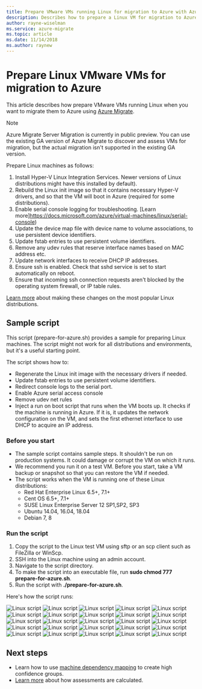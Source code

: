 ```yaml
---
title: Prepare VMware VMs running Linux for migration to Azure with Azure Migrate Server Migration | Microsoft Docs
description: Describes how to prepare a Linux VM for migration to Azure with Azure Migrate Server Migration
author: rayne-wiselman
ms.service: azure-migrate
ms.topic: article
ms.date: 11/14/2018
ms.author: raynew
---
```




# Prepare Linux VMware VMs for migration to Azure 

This article describes how prepare VMware VMs running Linux when you want to migrate them to Azure using [Azure Migrate](migrate-overview.md). 

> [!NOTE]
> Azure Migrate Server Migration is currently in public preview. You can use the existing GA version of Azure Migrate to discover and assess VMs for migration, but the actual migration isn't supported in the existing GA version.

Prepare Linux machines as follows:

1. Install Hyper-V Linux Integration Services. Newer versions of Linux distributions might have this installed by default).
2. Rebuild the Linux init image so that it contains necessary Hyper-V drivers, and so that the VM will boot in Azure (required for some distributions).
3. Enable serial console logging for troubleshooting. [Learn more]https://docs.microsoft.com/azure/virtual-machines/linux/serial-console)
4. Update the device map file with device name to volume associations, to use persistent device identifiers.
5. Update fstab entries to use persistent volume identifiers.
6. Remove any udev rules that reserve interface names based on MAC address etc.
7. Update network interfaces to receive DHCP IP addresses.
8. Ensure ssh is enabled. Check that sshd service is set to start automatically on reboot.
9. Ensure that incoming ssh connection requests aren't blocked by the operating system firewall, or IP table rules.

[Learn more](https://docs.microsoft.com/azure/virtual-machines/linux/serial-console) about making these changes on the most popular Linux distributions.

## Sample script

This script (prepare-for-azure.sh) provides a sample for preparing Linux machines. The script might not work for all distributions and environments, but it's a useful starting point.

The script shows how to: 

- Regenerate the Linux init image with the necessary drivers if needed.
- Update fstab entries to use persistent volume identifiers.
- Redirect console logs to the serial port.
- Enable Azure serial access console
- Remove udev net rules
- Inject a run on boot script that runs when the VM boots up. It checks if the machine is running in Azure. If it is, it updates the network configuration on the VM, and sets the first ethernet interface to use DHCP to acquire an IP address.

### Before you start

- The sample script contains sample steps. It shouldn't be run on production systems. It could damage or corrupt the VM on which it runs.
- We recommend you run it on a test VM. Before you start, take a VM backup or snapshot so that you can restore the VM if needed. 
- The script works when the VM is running one of these Linux distributions:
    - Red Hat Enterprise Linux 6.5+, 7.1+
    - Cent OS 6.5+, 7.1+
    - SUSE Linux Enterprise Server 12 SP1,SP2, SP3
    - Ubuntu 14.04, 16.04, 18.04
    - Debian 7, 8

### Run the script

1. Copy the script to the Linux test VM using sftp or an scp client such as FileZilla or WinScp.
2. SSH into the Linux machine using an admin account.
3. Navigate to the script directory.
4. To make the script into an executable file, run **sudo chmod 777 prepare-for-azure.sh**.
5. Run the script with **./prepare-for-azure.sh**.

Here's how the script runs:

![Linux script](./media/how-to-prepare-linux-for-migration/script1.png)
![Linux script](./media/how-to-prepare-linux-for-migration/script2.png)
![Linux script](./media/how-to-prepare-linux-for-migration/script3.png)
![Linux script](./media/how-to-prepare-linux-for-migration/script4.png)
![Linux script](./media/how-to-prepare-linux-for-migration/script5.png)
![Linux script](./media/how-to-prepare-linux-for-migration/script6.png)
![Linux script](./media/how-to-prepare-linux-for-migration/script7.png)
![Linux script](./media/how-to-prepare-linux-for-migration/script8.png)
![Linux script](./media/how-to-prepare-linux-for-migration/script9.png)
![Linux script](./media/how-to-prepare-linux-for-migration/script10.png)
![Linux script](./media/how-to-prepare-linux-for-migration/script11.png)
![Linux script](./media/how-to-prepare-linux-for-migration/script12.png)
![Linux script](./media/how-to-prepare-linux-for-migration/script13.png)
![Linux script](./media/how-to-prepare-linux-for-migration/script14.png)
![Linux script](./media/how-to-prepare-linux-for-migration/script15.png)
![Linux script](./media/how-to-prepare-linux-for-migration/script16.png)
![Linux script](./media/how-to-prepare-linux-for-migration/script17.png)
![Linux script](./media/how-to-prepare-linux-for-migration/script18.png)
![Linux script](./media/how-to-prepare-linux-for-migration/script19.png)
![Linux script](./media/how-to-prepare-linux-for-migration/script20.png)
![Linux script](./media/how-to-prepare-linux-for-migration/script21.png)
![Linux script](./media/how-to-prepare-linux-for-migration/script22.png)
![Linux script](./media/how-to-prepare-linux-for-migration/script23.png)
![Linux script](./media/how-to-prepare-linux-for-migration/script24.png)
![Linux script](./media/how-to-prepare-linux-for-migration/script25.png)



## Next steps

- Learn how to use [machine dependency mapping](how-to-create-group-machine-dependencies.md) to create high confidence groups.
- [Learn more](concepts-assessment-calculation.md) about how assessments are calculated.
